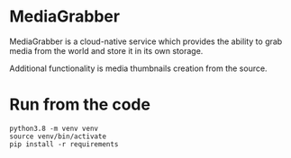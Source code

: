 # MediaGrabber
MediaGrabber is a cloud-native service which provides the ability to grab media from
the world and store it in its own storage.

Additional functionality is media thumbnails creation from the source.

# Run from the code

```
python3.8 -m venv venv
source venv/bin/activate
pip install -r requirements
```